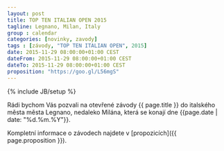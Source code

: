 ```yaml
---
layout: post
title: TOP TEN ITALIAN OPEN 2015
tagline: Legnano, Milan, Italy
group : calendar
categories: [novinky, zavody]
tags : [závody, "TOP TEN ITALIAN OPEN", 2015]
date: 2015-11-29 08:00:00+01:00 CEST
dateFrom: 2015-11-29 08:00:00+01:00 CEST
dateTo: 2015-11-29 08:00:00+01:00 CEST
proposition: "https://goo.gl/L56mgS"
---
```

{% include JB/setup %}

Rádi bychom Vás pozvali na otevřené závody {{ page.title }} do italského města města Legnano, nedaleko Milána, která se konají dne {{page.date | date: "%d.%m.%Y"}}.

Kompletní informace o závodech najdete v [propozicích]({{ page.proposition }}).
